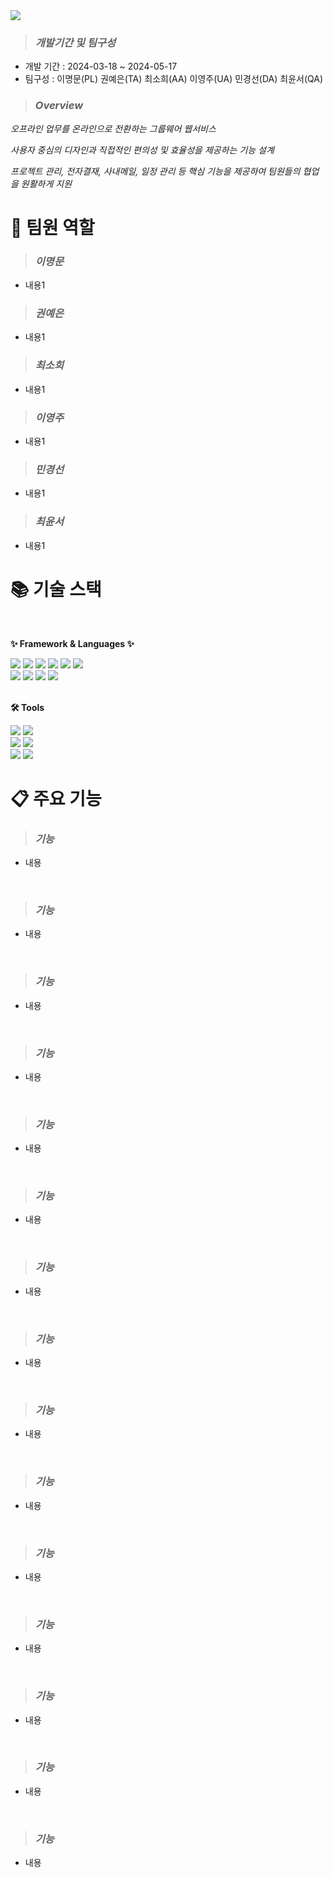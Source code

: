 <img src="https://capsule-render.vercel.app/api?type=waving&color=auto&height=200&section=header&text=ThinkLink&fontSize=100" />

> ### *개발기간 및 팀구성*

- 개발 기간 : 2024-03-18 ~ 2024-05-17
- 팀구성 : 이명문(PL) 권예은(TA) 최소희(AA) 이영주(UA) 민경선(DA) 최윤서(QA)


> ### *Overview*

*오프라인 업무를 온라인으로 전환하는 그룹웨어 웹서비스*

*사용자 중심의 디자인과 직접적인 편의성 및 효율성을 제공하는 기능 설계*

*프로젝트 관리, 전자결재, 사내메일, 일정 관리 등 핵심 기능을 제공하여 팀원들의 협업을 원활하게 지원*

# 👥 팀원 역할
> ### *이명문*
- 내용1
> ### *권예은*
- 내용1
> ### *최소희*
- 내용1
> ### *이영주*
- 내용1
> ### *민경선*
- 내용1
> ### *최윤서*
- 내용1
  

# 📚 기술 스택
<br/>
<div align="">
	<p><strong>✨ Framework & Languages ✨</strong></p>
	<img src="https://img.shields.io/badge/Java-007396?style=flat&logo=Conda-Forge&logoColor=white" />
	<img src="https://img.shields.io/badge/HTML5-E34F26?style=flat&logo=HTML5&logoColor=white" />
	<img src="https://img.shields.io/badge/CSS3-1572B6?style=flat&logo=CSS3&logoColor=white" />
	<img src="https://img.shields.io/badge/JavaScript-F7DF1E?style=flat&logo=JavaScript&logoColor=white" />
	<img src="https://img.shields.io/badge/jQuery-0769AD?style=flat&logo=jQuery&logoColor=white" />
	<img src="https://img.shields.io/badge/JSON-000000?style=flat&logo=Json&logoColor=white" />
	<br>
	<img src="https://img.shields.io/badge/Spring-6DB33F?style=flat&logo=Spring&logoColor=white" />
	<img src="https://img.shields.io/badge/SpringSecurity-6DB33F?style=flat&logo=Springsecurity&logoColor=white" />
	<img src="https://img.shields.io/badge/Bootstrap-7952B3?style=flat&logo=Bootstrap&logoColor=white" 
	<br>
	<img src="https://img.shields.io/badge/Oracle-F80000?style=flat&logo=Oracle&logoColor=white" />
</div>
<br>
<div align=>
	<p><strong>🛠️ Tools</strong></p>
	<img src="https://img.shields.io/badge/Eclipse%20IDE-2C2255?style=flat&logo=EclipseIDE&logoColor=white" />
	<img src="https://img.shields.io/badge/Visual%20Studio%20Code-007ACC?style=flat&logo=VisualStudioCode&logoColor=white" />
	<br>
	<img src="https://img.shields.io/badge/Tomcat-F8DC75?style=flat&logo=ApacheTomcat&logoColor=white" />
	<img src="https://img.shields.io/badge/Maven-C71A36?style=flat&logo=Apachemaven&logoColor=white" />
	<br>
	<img src="https://img.shields.io/badge/Redmine-B32024?style=flat&logo=Redmine&logoColor=white" />
	<img src="https://img.shields.io/badge/SVN-809CC9?style=flat&logo=Subversion&logoColor=white" />
</div>

# 📋 주요 기능

> ### *기능*
- 내용
 
  <br>
> ### *기능*
- 내용
  
  <br>
> ### *기능*
- 내용

  <br>
> ### *기능*
- 내용

  <br>
> ### *기능*
- 내용

  <br>
> ### *기능*
- 내용

  <br>
> ### *기능*
- 내용

  <br>
> ### *기능*
- 내용

  <br>
> ### *기능*
- 내용
  
  <br>
> ### *기능*
- 내용

  <br>
> ### *기능*
- 내용

  <br>
> ### *기능*
- 내용

  <br>
> ### *기능*
- 내용

  <br>
> ### *기능*
- 내용

  <br>
> ### *기능*
- 내용
